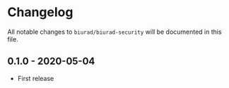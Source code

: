 # Changelog

All notable changes to `biurad/biurad-security` will be documented in this file.

## 0.1.0 - 2020-05-04

- First release
